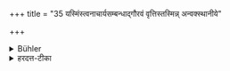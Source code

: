 +++
title = "35 यस्मिंस्त्वनाचार्यसम्बन्धाद्गौरवं वृत्तिस्तस्मिन्न् अन्वक्स्थानीये"

+++

<details><summary>Bühler</summary>

35. But towards such a person who is generally revered for some other reason than being the teacher (e.g. for his learning), the (student) should behave as towards his teacher, though he be inferior in dignity to the latter.
</details>

<details><summary>हरदत्त-टीका</summary>

## सूत्रम्
यस्मिंस्त्वनाचार्यसम्बन्धाद्गौरवं वृत्तिस्तस्मिन्नन्वक्स्थानीये ऽप्याचार्यस्य ॥ ३४ ॥  
### टिप्पनी
यस्मिंस्तु पुरुषे शिष्याचार्यभावमन्तरेणापि विद्याचारित्र्यादिना लौकिकानां गौरवं तस्मिन्नन्वक्स्थानीये ऽप्याचार्ये या वृत्तिस्सा कर्तव्या। अन्वक्स्थानीयोऽप्यनन्वक्स्थान्येव ॥ ३४ ॥
</details>
